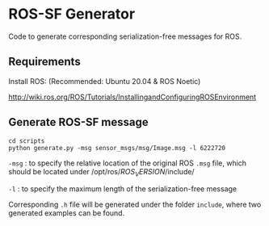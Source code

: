 # ROS-SF Generator

Code to generate corresponding serialization-free messages for ROS.

## Requirements

Install ROS: (Recommended: Ubuntu 20.04 & ROS Noetic)

http://wiki.ros.org/ROS/Tutorials/InstallingandConfiguringROSEnvironment

## Generate ROS-SF message

```
cd scripts
python generate.py -msg sensor_msgs/msg/Image.msg -l 6222720
```

`-msg` : to specify the relative location of the original ROS `.msg` file, which should be located under /opt/ros/$ROS_VERSION$/include/

`-l` : to specify the maximum length of the serialization-free message

Corresponding `.h` file will be generated under the folder `include`, where two generated examples can be found.
